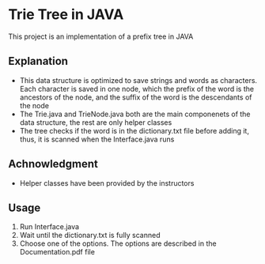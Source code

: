 # Trie Tree in JAVA
This project is an implementation of a prefix tree in JAVA
## Explanation
- This data structure is optimized to save strings and words as characters. Each character is saved in one node, which the prefix of the word is the ancestors of the node, and the suffix of the word is the descendants of the node
- The Trie.java and TrieNode.java both are the main componenets of the data structure, the rest are only helper classes
- The tree checks if the word is in the dictionary.txt file before adding it, thus, it is scanned when the Interface.java runs
## Achnowledgment
- Helper classes have been provided by the instructors
## Usage
1. Run Interface.java
2. Wait until the dictionary.txt is fully scanned
3. Choose one of the options. The options are described in the Documentation.pdf file
